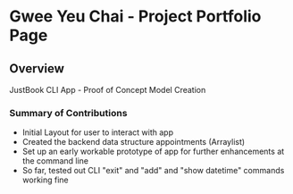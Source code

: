 # Gwee Yeu Chai - Project Portfolio Page

## Overview
JustBook CLI App - Proof of Concept Model Creation

### Summary of Contributions
- Initial Layout for user to interact with app
- Created the backend data structure appointments (Arraylist<Bookings>)
- Set up an early workable prototype of app for further enhancements at the command line 
- So far, tested out CLI "exit" and "add" and "show datetime" commands working fine